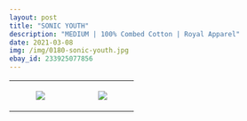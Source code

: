 ```yaml
---
layout: post
title: "SONIC YOUTH"
description: "MEDIUM | 100% Combed Cotton | Royal Apparel"
date: 2021-03-08
img: /img/0180-sonic-youth.jpg
ebay_id: 233925077856
---
```




<table style="width:100%;"><tr><td style="vertical-align:top;">
      <figure class="tmblr-full" data-orig-height="2048" data-orig-width="1365" data-orig-src="https://concertshirts.netlify.app/shirts/0180/0180-01.jpg"><img src="https://64.media.tumblr.com/29699100d978211433da0fa80c1888b3/f5590bc756cdea3d-fb/s540x810/a327bdd6ceefbf5444c28ada2c63e433a1e8ab0d.jpg" data-orig-height="2048" data-orig-width="1365" data-orig-src="https://concertshirts.netlify.app/shirts/0180/0180-01.jpg"/></figure></td>
    <td style="vertical-align:top;">
      <figure class="tmblr-full" data-orig-height="2048" data-orig-width="1365" data-orig-src="https://concertshirts.netlify.app/shirts/0180/0180-02.jpg"><img src="https://64.media.tumblr.com/887044503181ea05e5f05148758395a3/f5590bc756cdea3d-d4/s540x810/96175bb04c39b74dd48af521fdb2054d1a9a4385.jpg" data-orig-height="2048" data-orig-width="1365" data-orig-src="https://concertshirts.netlify.app/shirts/0180/0180-02.jpg"/></figure></td>
  </tr></table>
